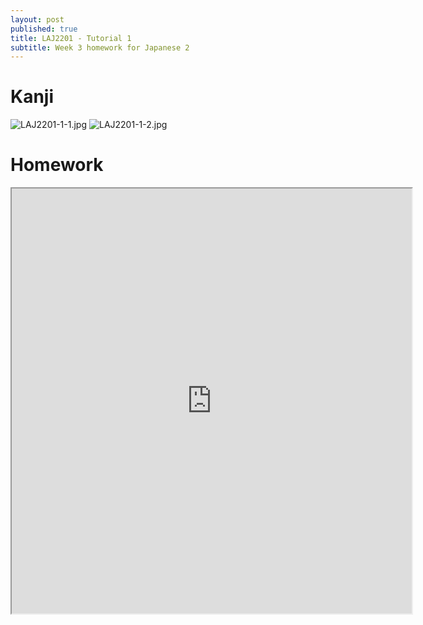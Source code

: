 ```yaml
---
layout: post
published: true
title: LAJ2201 - Tutorial 1
subtitle: Week 3 homework for Japanese 2
---
```

# Kanji

![LAJ2201-1-1.jpg]({{site.baseurl}}/img/LAJ2201-1-1.jpg)
![LAJ2201-1-2.jpg]({{site.baseurl}}/img/LAJ2201-1-2.jpg)

# Homework
<iframe src="https://drive.google.com/file/d/129uyX0trwIyPy2cEDWegJk3hKTda4Zo3/preview" width="640" height="680"></iframe>
